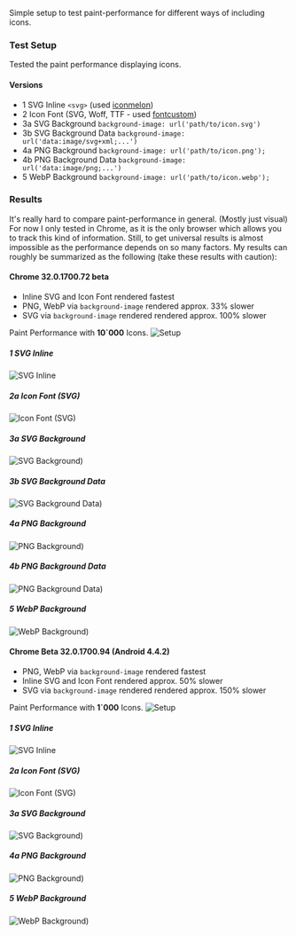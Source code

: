 Simple setup to test paint-performance for different ways of including icons.

### Test Setup
Tested the paint performance displaying icons.

#### Versions
- 1 SVG Inline `<svg>` (used [iconmelon](http://iconmelon.com/))
- 2 Icon Font (SVG, Woff, TTF - used [fontcustom](http://fontcustom.com/))
- 3a SVG Background `background-image: url('path/to/icon.svg')`
- 3b SVG Background Data `background-image: url('data:image/svg+xml;...')`
- 4a PNG Background `background-image: url('path/to/icon.png');`
- 4b PNG Background Data `background-image: url('data:image/png;...')`
- 5 WebP Background `background-image: url('path/to/icon.webp');`

### Results
It's really hard to compare paint-performance in general. (Mostly just visual) For now I only tested in Chrome, as it is the only browser which allows you to track this kind of information.
Still, to get universal results is almost impossible as the performance depends on so many factors. My results can roughly be summarized as the following (take these results with caution):

#### Chrome 32.0.1700.72 beta

- Inline SVG and Icon Font rendered fastest
- PNG, WebP via `background-image` rendered approx. 33% slower
- SVG via `background-image` rendered rendered approx. 100% slower

Paint Performance with __10`000__ Icons.
![Setup](img/results/test-setup.png)

##### 1 SVG Inline
![SVG Inline](img/results/chrome32/1-paint-time.png)

##### 2a Icon Font (SVG)
![Icon Font (SVG)](img/results/chrome32/2-paint-time.png)

##### 3a SVG Background
![SVG Background)](img/results/chrome32/3a-paint-time.png)

##### 3b SVG Background Data
![SVG Background Data)](img/results/chrome32/3b-paint-time.png)

##### 4a PNG Background
![PNG Background)](img/results/chrome32/4a-paint-time.png)

##### 4b PNG Background Data
![PNG Background Data)](img/results/chrome32/4b-paint-time.png)

##### 5 WebP Background
![WebP Background)](img/results/chrome32/5-paint-time.png)


#### Chrome Beta 32.0.1700.94 (Android 4.4.2)

- PNG, WebP via `background-image` rendered fastest
- Inline SVG and Icon Font rendered approx. 50% slower
- SVG via `background-image` rendered rendered approx. 150% slower

Paint Performance with __1`000__ Icons.
![Setup](img/results/test-setup-m.png)

##### 1 SVG Inline
![SVG Inline](img/results/chrome32m/1-paint-time.png)

##### 2a Icon Font (SVG)
![Icon Font (SVG)](img/results/chrome32m/2a-paint-time.png)

##### 3a SVG Background
![SVG Background)](img/results/chrome32m/3a-paint-time.png)

##### 4a PNG Background
![PNG Background)](img/results/chrome32m/4a-paint-time.png)

##### 5 WebP Background
![WebP Background)](img/results/chrome32m/5-paint-time.png)
